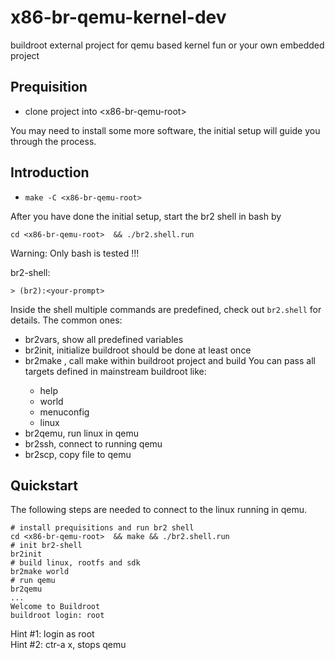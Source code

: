 # x86-br-qemu-kernel-dev

buildroot external project for qemu based kernel fun or your own embedded project

## Prequisition

* clone project into \<x86-br-qemu-root>

You may need to install some more software, the initial setup will guide you through the process.

## Introduction

* ``` make -C <x86-br-qemu-root> ```

After you have done the initial setup, start the br2 shell in bash by 
```
cd <x86-br-qemu-root>  && ./br2.shell.run
```

Warning: Only bash is tested !!! 

br2-shell:
```
> (br2):<your-prompt>
```

Inside the shell multiple commands are predefined, check out ```br2.shell``` for details. 
The common ones: 

* br2vars, show all predefined variables
* br2init, initialize buildroot should be done at least once
* br2make <target>, call make within buildroot project and build <target>
You can pass all targets defined in mainstream buildroot like: 
   * help
   * world 
   * menuconfig
   * linux 
* br2qemu, run linux in qemu
* br2ssh, connect to running qemu 
* br2scp, copy file to qemu

## Quickstart

The following steps are needed to connect to the linux running in qemu.

```
# install prequisitions and run br2 shell
cd <x86-br-qemu-root>  && make && ./br2.shell.run
# init br2-shell
br2init
# build linux, rootfs and sdk 
br2make world
# run qemu
br2qemu
...
Welcome to Buildroot
buildroot login: root
```

Hint #1: login as root  
Hint #2: ctr-a x, stops qemu